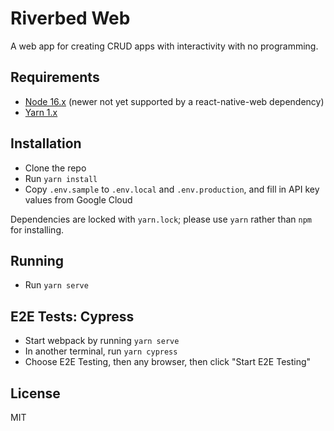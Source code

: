 # Riverbed Web

A web app for creating CRUD apps with interactivity with no programming.

## Requirements

- [Node 16.x](https://nodejs.org) (newer not yet supported by a react-native-web dependency)
- [Yarn 1.x](https://classic.yarnpkg.com/lang/en/)

## Installation

- Clone the repo
- Run `yarn install`
- Copy `.env.sample` to `.env.local` and `.env.production`, and fill in API key values from Google Cloud

Dependencies are locked with `yarn.lock`; please use `yarn` rather than `npm` for installing.

## Running

- Run `yarn serve`

## E2E Tests: Cypress

- Start webpack by running `yarn serve`
- In another terminal, run `yarn cypress`
- Choose E2E Testing, then any browser, then click "Start E2E Testing"

## License

MIT

